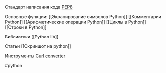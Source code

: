 
Стандарт написания кода 
[PEP8](https://peps.python.org/pep-0008/) 

Основные функции:
[[Экранирование символов Python]]
[[Комментарии Python]]
[[Арифметические операции  Python]]
[[Циклы в Python]]
[[Строки в Python]]

Библиотеки
[[Python lib]]

Статьи
[[Скриншот на python]]

Инструменты
[Curl converter](https://curlconverter.com/)

#python 
